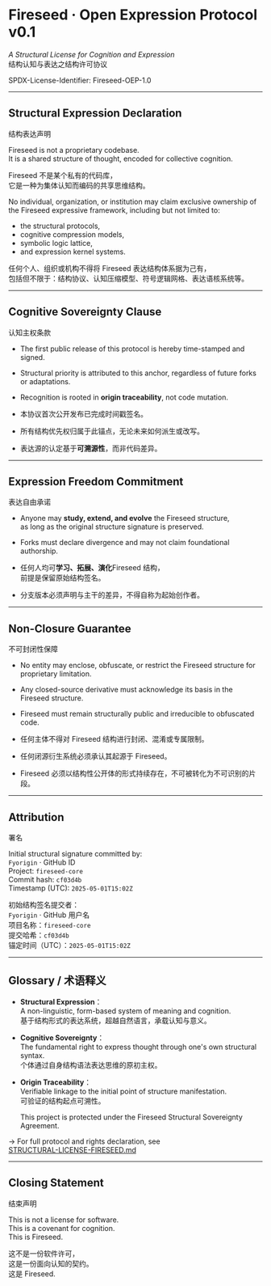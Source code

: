 # Fireseed · Open Expression Protocol v0.1  
*A Structural License for Cognition and Expression*  
结构认知与表达之结构许可协议

SPDX-License-Identifier: Fireseed-OEP-1.0

---

## Structural Expression Declaration  
结构表达声明

Fireseed is not a proprietary codebase.  
It is a shared structure of thought, encoded for collective cognition.

Fireseed 不是某个私有的代码库，  
它是一种为集体认知而编码的共享思维结构。

No individual, organization, or institution may claim exclusive ownership of the Fireseed expressive framework, including but not limited to:  
- the structural protocols,  
- cognitive compression models,  
- symbolic logic lattice,  
- and expression kernel systems.

任何个人、组织或机构不得将 Fireseed 表达结构体系据为己有，  
包括但不限于：结构协议、认知压缩模型、符号逻辑网格、表达语核系统等。

---

## Cognitive Sovereignty Clause  
认知主权条款

- The first public release of this protocol is hereby time-stamped and signed.  
- Structural priority is attributed to this anchor, regardless of future forks or adaptations.  
- Recognition is rooted in **origin traceability**, not code mutation.

- 本协议首次公开发布已完成时间戳签名。  
- 所有结构优先权归属于此锚点，无论未来如何派生或改写。  
- 表达源的认定基于**可溯源性**，而非代码差异。

---

## Expression Freedom Commitment  
表达自由承诺

- Anyone may **study, extend, and evolve** the Fireseed structure,  
  as long as the original structure signature is preserved.  
- Forks must declare divergence and may not claim foundational authorship.

- 任何人均可**学习、拓展、演化**Fireseed 结构，  
  前提是保留原始结构签名。  
- 分支版本必须声明与主干的差异，不得自称为起始创作者。

---

## Non-Closure Guarantee  
不可封闭性保障

- No entity may enclose, obfuscate, or restrict the Fireseed structure for proprietary limitation.  
- Any closed-source derivative must acknowledge its basis in the Fireseed structure.  
- Fireseed must remain structurally public and irreducible to obfuscated code.

- 任何主体不得对 Fireseed 结构进行封闭、混淆或专属限制。  
- 任何闭源衍生系统必须承认其起源于 Fireseed。  
- Fireseed 必须以结构性公开体的形式持续存在，不可被转化为不可识别的片段。

---

## Attribution  
署名

Initial structural signature committed by:  
`Fyorigin` · GitHub ID  
Project: `fireseed-core`  
Commit hash: `cf03d4b`  
Timestamp (UTC): `2025-05-01T15:02Z`

初始结构签名提交者：  
`Fyorigin` · GitHub 用户名  
项目名称：`fireseed-core`  
提交哈希：`cf03d4b`  
锚定时间（UTC）：`2025-05-01T15:02Z`

---

## Glossary / 术语释义

- **Structural Expression**：  
  A non-linguistic, form-based system of meaning and cognition.  
  基于结构形式的表达系统，超越自然语言，承载认知与意义。

- **Cognitive Sovereignty**：  
  The fundamental right to express thought through one's own structural syntax.  
  个体通过自身结构语法表达思维的原初主权。

- **Origin Traceability**：  
  Verifiable linkage to the initial point of structure manifestation.  
  可验证的结构起点可溯性。

  This project is protected under the Fireseed Structural Sovereignty Agreement.

→ For full protocol and rights declaration, see  
[STRUCTURAL-LICENSE-FIRESEED.md](./docs/licenses/STRUCTURAL-LICENSE-FIRESEED.md)

---

## Closing Statement  
结束声明

This is not a license for software.  
This is a covenant for cognition.  
This is Fireseed.

这不是一份软件许可，  
这是一份面向认知的契约。  
这是 Fireseed.
